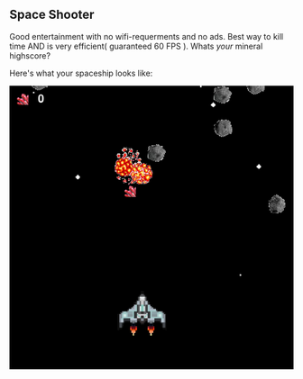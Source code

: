 Space Shooter
---

Good entertainment with no wifi-requerments and no ads. Best way to kill time AND is very efficient( guaranteed 60 FPS ). Whats _your_ mineral highscore?

Here's what your spaceship looks like:

<img src="screenshots/picture1.png">


